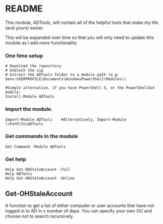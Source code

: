 # README
This module, ADTools, will contain all of the helpful tools that make my life (and yours) easier.

This will be expanded over time so that you will only need to update this module as I add more functionality.

### One time setup
    # Download the repository
    # Unblock the zip
    # Extract the ADTools folder to a module path (e.g. $env:USERPROFILE\Documents\WindowsPowerShell\Modules\)

    #Simple alternative, if you have PowerShell 5, or the PowerShellGet module:
    Install-Module ADTools

### Import the module.
    Import-Module ADTools    #Alternatively, Import-Module \\Path\To\ADTools

### Get commands in the module
    Get-Command -Module ADTools

### Get help
    Help Get-OHStaleAccount -Full
    Help ADTools
    Help Get-OHStaleAccount -Online


## Get-OHStaleAccount
A function to get a list of either computer or user accounts that have not logged in to AD in x number of days. You can specify your own OU and choose not to search recursively.






